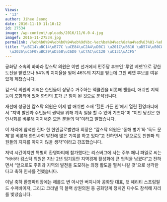 ```yaml
---
Views:
- '13'
author: Jihee Jeong
date: 2016-11-10 11:10:12
id: 27534
image: /wp-content/uploads/2016/11/6.0-4.jpg
imagef: 2016-11-27534.jpg
permalink: /%eb%b0%94%eb%b0%94%eb%9d%bc-%ec%ba%84%ec%8a%a4%ed%83%81-%eb%98%90-%ed%95%b4%eb%83%88%eb%8b%a4%ec%97%b0%eb%b0%a9%ed%95%98%ec%9b%90-%ec%9e%ac%ec%84%a0-%ec%84%b1%ea%b3%b5/
title: "\uBC14\uBC14\uB77C \uCE84\uC2A4\uD0C1 \u201C\uB610 \uD574\uB0C8\uB2E4\u201D\
  \u2026\uC5F0\uBC29\uD558\uC6D0 \uC7AC\uC120 \uC131\uACF5"
---
```


공화당 소속의 바바라 캄스탁 의원은 이번 선거에서 민주당 후보인 ‘루앤 베넷’으로 강한 도전을 받았으나 54%의 지지율을 얻어 46%의 지지를 받는데 그친 베넷 후보를 여유 있게 제쳤습니다.

캄스탁 의원의 지역은 한인들이 상당수 거주하는 맥클린을 비롯해 챈틀리, 애쉬번 지역 등이 포함되어 있어 한인의 표가 큰 힘이 된 것으로 분석됩니다.

재선에 성공한 캄스탁 의원은 어제 밤 애쉬번 소재 ‘힐튼 가든 인’에서 열린 환영파티에서 “지역 발전과 주민들의 권익을 위해 계속 일을 할 수 있어 기쁘다”며 “이번 당선은 한인사회를 비롯해 지지해준 모든 분들의 덕”이라고 말했습니다.

이 자리에 참석한 린다 한 한인글로벌연대 회장은 “캄스탁 의원은 ‘동해 병기’와 ‘독도 문제’를 비롯해 한인사회 발전에 많은 기여를 하고 있다”고 전하면서 “앞으로도 친한파 의원들의 지지를 아끼지 않을 생각”이라고 강조했습니다.

저녁 시간이지만 특별히 환영파티에 참가했다는 리스버그에 사는 주부 페니 파일로 씨는 “바바라 캄스탁 의원은 지난 2년 임기동안 지역경제 활성화에 큰 업적을 남겼다”고 전하면서 “앞으로도 주민과 지역의 발전을 도모하는 의정 활도을 펼쳐 나갈 것”으로 생각한다고 축하 인사를 전했습니다.

이날 축하 환영파티장에는 헤롤드 변 아시안 버지니아 공화당 대표, 팻 헤리티 스프링필드 수퍼바이저, 그리고 코라넬 딕 블랙 상원의원 등 공화당계 정치인 다수도 참석해 자리를 빛냈습니다.